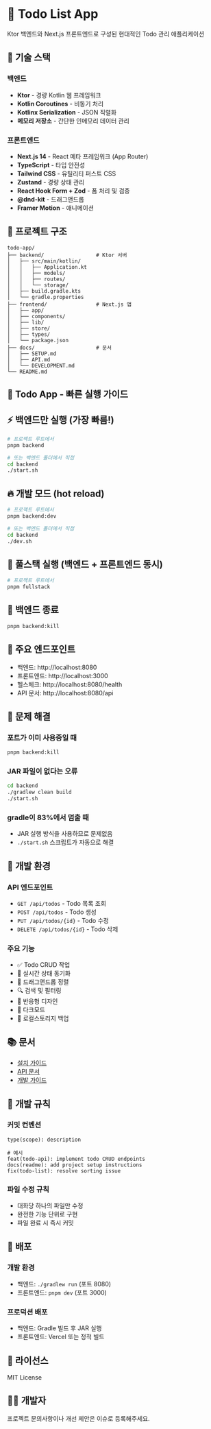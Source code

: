 # 📝 Todo List App

Ktor 백엔드와 Next.js 프론트엔드로 구성된 현대적인 Todo 관리 애플리케이션

## 🚀 기술 스택

### 백엔드
- **Ktor** - 경량 Kotlin 웹 프레임워크
- **Kotlin Coroutines** - 비동기 처리
- **Kotlinx Serialization** - JSON 직렬화
- **메모리 저장소** - 간단한 인메모리 데이터 관리

### 프론트엔드
- **Next.js 14** - React 메타 프레임워크 (App Router)
- **TypeScript** - 타입 안전성
- **Tailwind CSS** - 유틸리티 퍼스트 CSS
- **Zustand** - 경량 상태 관리
- **React Hook Form + Zod** - 폼 처리 및 검증
- **@dnd-kit** - 드래그앤드롭
- **Framer Motion** - 애니메이션

## 📁 프로젝트 구조

```
todo-app/
├── backend/                 # Ktor 서버
│   ├── src/main/kotlin/
│   │   ├── Application.kt
│   │   ├── models/
│   │   ├── routes/
│   │   └── storage/
│   ├── build.gradle.kts
│   └── gradle.properties
├── frontend/                # Next.js 앱
│   ├── app/
│   ├── components/
│   ├── lib/
│   ├── store/
│   ├── types/
│   └── package.json
├── docs/                    # 문서
│   ├── SETUP.md
│   ├── API.md
│   └── DEVELOPMENT.md
└── README.md
```

## 🚀 Todo App - 빠른 실행 가이드

## ⚡ 백엔드만 실행 (가장 빠름!)

```bash
# 프로젝트 루트에서
pnpm backend

# 또는 백엔드 폴더에서 직접
cd backend
./start.sh
```

## 🔥 개발 모드 (hot reload)

```bash
# 프로젝트 루트에서
pnpm backend:dev

# 또는 백엔드 폴더에서 직접
cd backend
./dev.sh
```

## 🎯 풀스택 실행 (백엔드 + 프론트엔드 동시)

```bash
# 프로젝트 루트에서
pnpm fullstack
```

## 🛑 백엔드 종료

```bash
pnpm backend:kill
```

## 📍 주요 엔드포인트

- 백엔드: http://localhost:8080
- 프론트엔드: http://localhost:3000
- 헬스체크: http://localhost:8080/health
- API 문서: http://localhost:8080/api

## 🔧 문제 해결

### 포트가 이미 사용중일 때
```bash
pnpm backend:kill
```

### JAR 파일이 없다는 오류
```bash
cd backend
./gradlew clean build
./start.sh
```

### gradle이 83%에서 멈출 때
- JAR 실행 방식을 사용하므로 문제없음
- `./start.sh` 스크립트가 자동으로 해결

## 🔧 개발 환경

### API 엔드포인트
- `GET /api/todos` - Todo 목록 조회
- `POST /api/todos` - Todo 생성
- `PUT /api/todos/{id}` - Todo 수정
- `DELETE /api/todos/{id}` - Todo 삭제

### 주요 기능
- ✅ Todo CRUD 작업
- 🔄 실시간 상태 동기화
- 🎨 드래그앤드롭 정렬
- 🔍 검색 및 필터링
- 📱 반응형 디자인
- 🌙 다크모드
- 💾 로컬스토리지 백업

## 📚 문서

- [설치 가이드](./docs/SETUP.md)
- [API 문서](./docs/API.md) 
- [개발 가이드](./docs/DEVELOPMENT.md)

## 🤝 개발 규칙

### 커밋 컨벤션
```
type(scope): description

# 예시
feat(todo-api): implement todo CRUD endpoints
docs(readme): add project setup instructions
fix(todo-list): resolve sorting issue
```

### 파일 수정 규칙
- 대화당 하나의 파일만 수정
- 완전한 기능 단위로 구현
- 파일 완료 시 즉시 커밋

## 🚀 배포

### 개발 환경
- 백엔드: `./gradlew run` (포트 8080)
- 프론트엔드: `pnpm dev` (포트 3000)

### 프로덕션 배포
- 백엔드: Gradle 빌드 후 JAR 실행
- 프론트엔드: Vercel 또는 정적 빌드

## 📄 라이선스

MIT License

## 👨‍💻 개발자

프로젝트 문의사항이나 개선 제안은 이슈로 등록해주세요. 